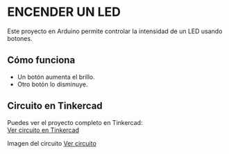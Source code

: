 # ENCENDER UN LED

Este proyecto en Arduino permite controlar la intensidad de un LED usando botones.  

## Cómo funciona

- Un botón aumenta el brillo.
- Otro botón lo disminuye.

## Circuito en Tinkercad

Puedes ver el proyecto completo en Tinkercad:  
 [Ver circuito en Tinkercad](https://www.tinkercad.com/things/fhzLDvUXmN4)

 Imagen del circuito
 [Ver circuito](ENCENDER_LED.png)
